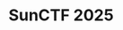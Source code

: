 ---
title: SunCTF 2025
description: This blog contains concise writeups for diverse SunCTF 2025 challenges, covering domains like Forensics and Boot2Root. Let's explore and enhance our cybersecurity skills together. 
image:

# Badge style
style:
    background: "#0177b8"
    color: "#fff"
---